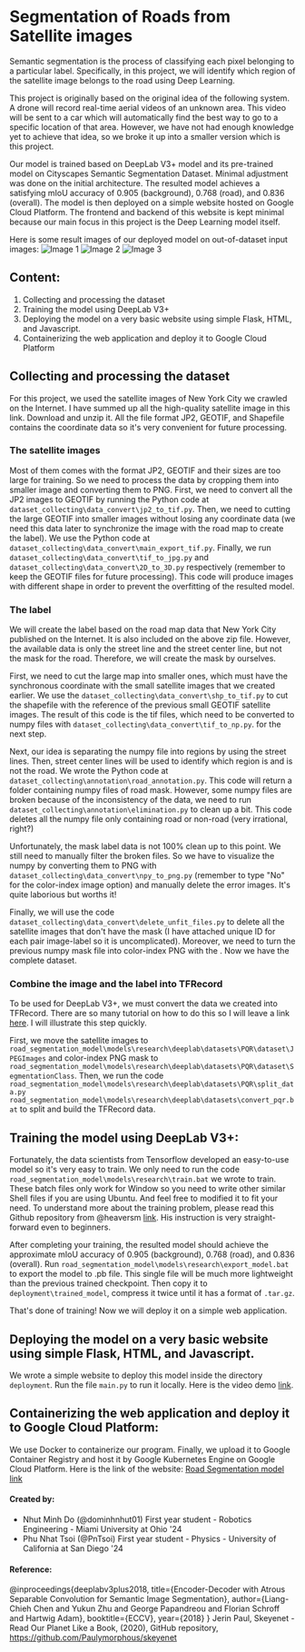 # Segmentation of Roads from Satellite images

Semantic segmentation is the process of classifying each pixel belonging to a particular label. Specifically, in this project, we will identify which region of the satellite image belongs to the road using Deep Learning. 

This project is originally based on the original idea of the following system. A drone will record real-time aerial videos of an unknown area. This video will be sent to a car which will automatically find the best way to go to a specific location of that area. However, we have not had enough knowledge yet to achieve that idea, so we broke it up into a smaller version which is this project. 

Our model is trained based on DeepLab V3+ model and its pre-trained model on Cityscapes Semantic Segmentation Dataset. Minimal adjustment was done on the initial architecture. The resulted model achieves a satisfying mIoU accuracy of 0.905 (background), 0.768 (road), and 0.836 (overall).
The model is then deployed on a simple website hosted on Google Cloud Platform. The frontend and backend of this website is kept minimal because our main focus in this project is the Deep Learning model itself.

Here is some result images of our deployed model on out-of-dataset input images:
![Image 1](https://raw.githubusercontent.com/dominhnhut01/autodrive_code/master/result1.JPG)
![Image 2](https://raw.githubusercontent.com/dominhnhut01/autodrive_code/master/result2.JPG)
![Image 3](https://raw.githubusercontent.com/dominhnhut01/autodrive_code/master/result3.JPG)

## Content:
1. Collecting and processing the dataset
2. Training the model using DeepLab V3+
3. Deploying the model on a very basic website using simple Flask, HTML, and Javascript.
4. Containerizing the web application and deploy it to Google Cloud Platform
## Collecting and processing the dataset

For this project, we used the satellite images of New York City we crawled on the Internet. I have summed up all the high-quality satellite image in this link. Download and unzip it. All the file format JP2, GEOTIF, and Shapefile contains the coordinate data so it's very convenient for future processing.

### The satellite images
Most of them comes with the format JP2, GEOTIF and their sizes are too large for training. So we need to process the data by cropping them into smaller image and converting them to PNG. First, we need to convert all the JP2 images to GEOTIF by running the Python code at `dataset_collecting\data_convert\jp2_to_tif.py`. 
Then, we need to cutting the large GEOTIF into smaller images without losing any coordinate data (we need this data later to synchronize the image with the road map to create the label). We use the Python code at `dataset_collecting\data_convert\main_export_tif.py`. Finally, we run `dataset_collecting\data_convert\tif_to_jpg.py` and `dataset_collecting\data_convert\2D_to_3D.py` respectively (remember to keep the GEOTIF files for future processing). This code will produce images with different shape in order to prevent the overfitting of the resulted model.

### The label
We will create the label based on the road map data that New York City published on the Internet. It is also included on the above zip file. However, the available data is only the street line and the street center line, but not the mask for the road. Therefore, we will create the mask by ourselves.

First, we need to cut the large map into smaller ones, which must have the synchronous coordinate with the small satellite images that we created earlier. We use the `dataset_collecting\data_convert\shp_to_tif.py` to cut the shapefile with the reference of the previous small GEOTIF satellite images. The result of this code is the tif files, which need to be converted to numpy files with `dataset_collecting\data_convert\tif_to_np.py`. for the next step. 

Next, our idea is separating the numpy file into regions by using the street lines. Then, street center lines will be used to identify which region is and is not the road. We wrote the Python code at `dataset_collecting\annotation\road_annotation.py`. This code will return a folder containing numpy files of road mask. However, some numpy files are broken because of the inconsistency of the data, we need to run `dataset_collecting\annotation\elimination.py` to clean up a bit. This code deletes all the numpy file only containing road or non-road (very irrational, right?)

Unfortunately, the mask label data is not 100% clean up to this point. We still need to manually filter the broken files. So we have to visualize the numpy by converting them to PNG with `dataset_collecting\data_convert\npy_to_png.py` (remember to type "No" for the color-index image option) and manually delete the error images. It's quite laborious but worths it!

Finally, we will use the code `dataset_collecting\data_convert\delete_unfit_files.py` to delete all the satellite images that don't have the mask (I have attached unique ID for each pair image-label so it is uncomplicated). Moreover, we need to turn the previous numpy mask file into color-index PNG with the . Now we have the complete dataset.

### Combine the image and the label into TFRecord
To be used for DeepLab V3+, we must convert the data we created into TFRecord. There are so many tutorial on how to do this so I will leave a link [here](https://medium.com/free-code-camp/how-to-use-deeplab-in-tensorflow-for-object-segmentation-using-deep-learning-a5777290ab6b). I will illustrate this step quickly. 

First, we move the satellite images to `road_segmentation_model\models\research\deeplab\datasets\PQR\dataset\JPEGImages` and color-index PNG mask to `road_segmentation_model\models\research\deeplab\datasets\PQR\dataset\SegmentationClass`. Then, we run the code `road_segmentation_model\models\research\deeplab\datasets\PQR\split_data.py` `road_segmentation_model\models\research\deeplab\datasets\convert_pqr.bat` to split and build the TFRecord data.

## Training the model using DeepLab V3+:

Fortunately, the data scientists from Tensorflow developed an easy-to-use model so it's very easy to train. We only need to run the code `road_segmentation_model\models\research\train.bat` we wrote to train. These batch files only work for Window so you need to write other similar Shell files if you are using Ubuntu. And feel free to modified it to fit your need. To understand more about the training problem, please read this Github repository from @heaversm [link](https://github.com/heaversm/deeplab-training). His instruction is very straight-forward even to beginners.

After completing your training, the resulted model should achieve the approximate mIoU accuracy of 0.905 (background), 0.768 (road), and 0.836 (overall).
Run `road_segmentation_model\models\research\export_model.bat` to export the model to .pb file. This single file will be much more lightweight than the previous trained checkpoint. Then copy it to `deployment\trained_model`, compress it twice until it has a format of `.tar.gz`.

That's done of training! Now we will deploy it on a simple web application.

## Deploying the model on a very basic website using simple Flask, HTML, and Javascript.

We wrote a simple website to deploy this model inside the directory `deployment`. Run the file `main.py` to run it locally. Here is the video demo [link](https://drive.google.com/file/d/1RnO8cb1LGYnjKvDVU5Li9jDJAE1F0lJP/view?usp=sharing).

## Containerizing the web application and deploy it to Google Cloud Platform:

We use Docker to containerize our program. Finally, we upload it to Google Container Registry and host it by Google Kubernetes Engine on Google Cloud Platform. Here is the link of the website: [Road Segmentation model link](http://34.101.141.154:5000/)

#### Created by: 

- Nhut Minh Do (@dominhnhut01)
First year student - Robotics Engineering - Miami University at Ohio '24
- Phu Nhat Tsoi (@PnTsoi)
First year student - Physics - University of California at San Diego '24

#### Reference:
@inproceedings{deeplabv3plus2018,
title={Encoder-Decoder with Atrous Separable Convolution for Semantic Image Segmentation},
author={Liang-Chieh Chen and Yukun Zhu and George Papandreou and Florian Schroff and Hartwig Adam},
booktitle={ECCV},
year={2018}
}
Jerin Paul, Skeyenet - Read Our Planet Like a Book, (2020), GitHub repository,
https://github.com/Paulymorphous/skeyenet



